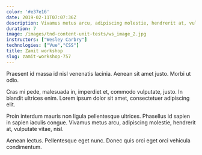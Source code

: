 ```yaml
---
color: '#e37e16'
date: 2019-02-11T07:07:36Z
description: Vivamus metus arcu, adipiscing molestie, hendrerit at, vulputate vitae, nisl. Aenean lectus.
duration: 7
image: /images/tnd-content-unit-tests/ws_image_2.jpg
instructors: ["Wesley Carbry"]
technologies: ["Vue","CSS"]
title: Zamit workshop
slug: zamit-workshop-757
---
```

Praesent id massa id nisl venenatis lacinia. Aenean sit amet justo. Morbi ut odio.

Cras mi pede, malesuada in, imperdiet et, commodo vulputate, justo. In blandit ultrices enim. Lorem ipsum dolor sit amet, consectetuer adipiscing elit.

Proin interdum mauris non ligula pellentesque ultrices. Phasellus id sapien in sapien iaculis congue. Vivamus metus arcu, adipiscing molestie, hendrerit at, vulputate vitae, nisl.

Aenean lectus. Pellentesque eget nunc. Donec quis orci eget orci vehicula condimentum.
